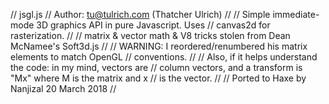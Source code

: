 // jsgl.js
// Author: tu@tulrich.com (Thatcher Ulrich)
//
// Simple immediate-mode 3D graphics API in pure Javascript.  Uses
// canvas2d for rasterization.
//
// matrix & vector math & V8 tricks stolen from Dean McNamee's Soft3d.js
//
// WARNING: I reordered/renumbered his matrix elements to match OpenGL
// conventions.
//
// Also, if it helps understand the code: in my mind, vectors are
// column vectors, and a transform is "Mx" where M is the matrix and x
// is the vector.
// 
//  Ported to Haxe by Nanjizal 20 March 2018
//